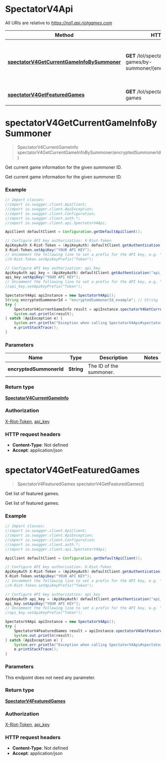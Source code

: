 # SpectatorV4Api

All URIs are relative to *https://na1.api.riotgames.com*

Method | HTTP request | Description
------------- | ------------- | -------------
[**spectatorV4GetCurrentGameInfoBySummoner**](SpectatorV4Api.md#spectatorV4GetCurrentGameInfoBySummoner) | **GET** /lol/spectator/v4/active-games/by-summoner/{encryptedSummonerId} | Get current game information for the given summoner ID.
[**spectatorV4GetFeaturedGames**](SpectatorV4Api.md#spectatorV4GetFeaturedGames) | **GET** /lol/spectator/v4/featured-games | Get list of featured games.


<a name="spectatorV4GetCurrentGameInfoBySummoner"></a>
# **spectatorV4GetCurrentGameInfoBySummoner**
> SpectatorV4CurrentGameInfo spectatorV4GetCurrentGameInfoBySummoner(encryptedSummonerId)

Get current game information for the given summoner ID.

Get current game information for the given summoner ID.

### Example
```java
// Import classes:
//import io.swagger.client.ApiClient;
//import io.swagger.client.ApiException;
//import io.swagger.client.Configuration;
//import io.swagger.client.auth.*;
//import io.swagger.client.api.SpectatorV4Api;

ApiClient defaultClient = Configuration.getDefaultApiClient();

// Configure API key authorization: X-Riot-Token
ApiKeyAuth X-Riot-Token = (ApiKeyAuth) defaultClient.getAuthentication("X-Riot-Token");
X-Riot-Token.setApiKey("YOUR API KEY");
// Uncomment the following line to set a prefix for the API key, e.g. "Token" (defaults to null)
//X-Riot-Token.setApiKeyPrefix("Token");

// Configure API key authorization: api_key
ApiKeyAuth api_key = (ApiKeyAuth) defaultClient.getAuthentication("api_key");
api_key.setApiKey("YOUR API KEY");
// Uncomment the following line to set a prefix for the API key, e.g. "Token" (defaults to null)
//api_key.setApiKeyPrefix("Token");

SpectatorV4Api apiInstance = new SpectatorV4Api();
String encryptedSummonerId = "encryptedSummonerId_example"; // String | The ID of the summoner.
try {
    SpectatorV4CurrentGameInfo result = apiInstance.spectatorV4GetCurrentGameInfoBySummoner(encryptedSummonerId);
    System.out.println(result);
} catch (ApiException e) {
    System.err.println("Exception when calling SpectatorV4Api#spectatorV4GetCurrentGameInfoBySummoner");
    e.printStackTrace();
}
```

### Parameters

Name | Type | Description  | Notes
------------- | ------------- | ------------- | -------------
 **encryptedSummonerId** | **String**| The ID of the summoner. |

### Return type

[**SpectatorV4CurrentGameInfo**](SpectatorV4CurrentGameInfo.md)

### Authorization

[X-Riot-Token](../README.md#X-Riot-Token), [api_key](../README.md#api_key)

### HTTP request headers

 - **Content-Type**: Not defined
 - **Accept**: application/json

<a name="spectatorV4GetFeaturedGames"></a>
# **spectatorV4GetFeaturedGames**
> SpectatorV4FeaturedGames spectatorV4GetFeaturedGames()

Get list of featured games.

Get list of featured games.

### Example
```java
// Import classes:
//import io.swagger.client.ApiClient;
//import io.swagger.client.ApiException;
//import io.swagger.client.Configuration;
//import io.swagger.client.auth.*;
//import io.swagger.client.api.SpectatorV4Api;

ApiClient defaultClient = Configuration.getDefaultApiClient();

// Configure API key authorization: X-Riot-Token
ApiKeyAuth X-Riot-Token = (ApiKeyAuth) defaultClient.getAuthentication("X-Riot-Token");
X-Riot-Token.setApiKey("YOUR API KEY");
// Uncomment the following line to set a prefix for the API key, e.g. "Token" (defaults to null)
//X-Riot-Token.setApiKeyPrefix("Token");

// Configure API key authorization: api_key
ApiKeyAuth api_key = (ApiKeyAuth) defaultClient.getAuthentication("api_key");
api_key.setApiKey("YOUR API KEY");
// Uncomment the following line to set a prefix for the API key, e.g. "Token" (defaults to null)
//api_key.setApiKeyPrefix("Token");

SpectatorV4Api apiInstance = new SpectatorV4Api();
try {
    SpectatorV4FeaturedGames result = apiInstance.spectatorV4GetFeaturedGames();
    System.out.println(result);
} catch (ApiException e) {
    System.err.println("Exception when calling SpectatorV4Api#spectatorV4GetFeaturedGames");
    e.printStackTrace();
}
```

### Parameters
This endpoint does not need any parameter.

### Return type

[**SpectatorV4FeaturedGames**](SpectatorV4FeaturedGames.md)

### Authorization

[X-Riot-Token](../README.md#X-Riot-Token), [api_key](../README.md#api_key)

### HTTP request headers

 - **Content-Type**: Not defined
 - **Accept**: application/json

